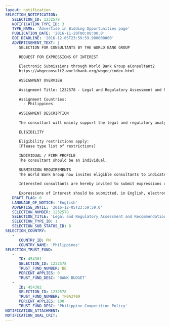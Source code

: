 ```yaml
---
layout: notification
SELECTION_NOTIFICATION: 
   SELECTION_ID: 1232578
   NOTIFICATION_TYPE_ID: 3
   TYPE_NAME: 'Advertise in Bidding Opportunities page'
   PUBLICATION_DATE: '2016-11-29T00:00:00.0'
   EOI_DEADLINE: '2016-12-05T23:59:59.900000000'
   ADVERTISEMENT_TEXT: |
      SELECTION FOR CONSULTANTS BY THE WORLD BANK GROUP
      
      REQUEST FOR EXPRESSIONS OF INTEREST
      
      Electronic Submissions through World Bank Group eConsultant2
      https://wbgeconsult2.worldbank.org/wbgec/index.html
      
      ASSIGNMENT OVERVIEW
      
      Assignment Title: 1232578 - Legal and Regulatory Assessment and Recommendations Consultant
      
      Assignment Countries:
        - Philippines
      
      ASSIGNMENT DESCRIPTION
      
      The consultant will mainly support the legal and regulatory analysis of the proposed engagement. The consultant will be responsible to work with the supervisor to conduct legal and regulatory analysis regarding the nature and extent of restrictions to FDI entry, analyze the specific provisions of domestic laws and regulations, identify where existing domestic laws are inconsistent, identify where amendments may be needed (to existing legislation, implementing regulations, or issuing of interpretive guidance), identify where clarifying rules may be needed, note whether reform is needed, and provide different types of reform recommendations to decrease and rationalize the use of legal and regulatory barrier.
      
      ELIGIBILITY
      
      Eligibility restrictions apply:
      [Please type list of restrictions]
      
      INDIVIDUAL / FIRM PROFILE
      The consultant should be an individual. 
      
      SUBMISSION REQUIREMENTS
      The World Bank Group now invites eligible consultants to indicate their interest in providing the services.  Interested consultants must provide information indicating that they are qualified to perform the services (brochures, description of similar assignments, experience in similar conditions, availability of appropriate skills among staff, etc.).  Please note that the total size of all attachments should be less than 5MB.  
      
      Interested consultants are hereby invited to submit expressions of interest.
      
      Expressions of Interest should be submitted, in English, electronically through World Bank Group eConsultant2 (https://wbgeconsult2.worldbank.org/wbgec/index.html)
   DRAFT_FLAG: 0
   LANGUAGE_OF_NOTICE: 'English'
   ADVERTISE_UNTIL: '2016-12-05T23:59:59.0'
   SELECTION_NUMBER: 1232578
   SELECTION_TITLE: 'Legal and Regulatory Assessment and Recommendations Consultant'
   SELECTION_TYPE_ID: 1
   SELECTION_SUB_STATUS_ID: 8
SELECTION_COUNTRY: 
   - 
      COUNTRY_ID: PH
      COUNTRY_NAME: 'Philippines'
SELECTION_TRUST_FUND: 
   - 
      ID: 454301
      SELECTION_ID: 1232578
      TRUST_FUND_NUMBER: BB
      PERCENT_APPLIES: 0
      TRUST_FUND_DESC: 'BANK BUDGET'
   - 
      ID: 454302
      SELECTION_ID: 1232578
      TRUST_FUND_NUMBER: TF0A3709
      PERCENT_APPLIES: 100
      TRUST_FUND_DESC: 'Philippine Competition Policy'
NOTIFICATION_ATTACHMENT: 
NOTIFICATION_QUAL_CRIT: 
---
```


